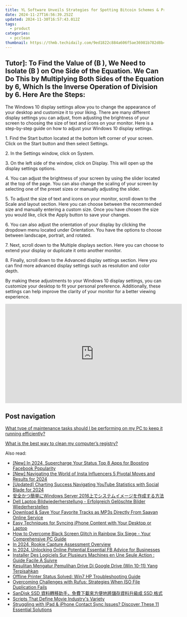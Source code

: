 ```yaml
---
title: YL Software Unveils Strategies for Spotting Bitcoin Schemes & Protecting Your Investments
date: 2024-11-27T16:56:39.252Z
updated: 2024-11-30T16:57:43.012Z
tags:
  - product
categories:
  - pcclean
thumbnail: https://thmb.techidaily.com/9ed1822c884a606f5ae36981b782d8b43a1eaddd1153302103151c40c41208fa.jpg
---
```


## Tutor]: To Find the Value of \(B \), We Need to Isolate \(B \) on One Side of the Equation. We Can Do This by Multiplying Both Sides of the Equation by 6, Which Is the Inverse Operation of Division by 6. Here Are the Steps:

The Windows 10 display settings allow you to change the appearance of your desktop and customize it to your liking. There are many different display settings you can adjust, from adjusting the brightness of your screen to choosing the size of text and icons on your monitor. Here is a step-by-step guide on how to adjust your Windows 10 display settings. 

1\. Find the Start button located at the bottom left corner of your screen. Click on the Start button and then select Settings.

2\. In the Settings window, click on System.

3\. On the left side of the window, click on Display. This will open up the display settings options. 

4\. You can adjust the brightness of your screen by using the slider located at the top of the page. You can also change the scaling of your screen by selecting one of the preset sizes or manually adjusting the slider.

5\. To adjust the size of text and icons on your monitor, scroll down to the Scale and layout section. Here you can choose between the recommended size and manually entering a custom size. Once you have chosen the size you would like, click the Apply button to save your changes.

6\. You can also adjust the orientation of your display by clicking the dropdown menu located under Orientation. You have the options to choose between landscape, portrait, and rotated.

7\. Next, scroll down to the Multiple displays section. Here you can choose to extend your display or duplicate it onto another monitor.

8\. Finally, scroll down to the Advanced display settings section. Here you can find more advanced display settings such as resolution and color depth. 

By making these adjustments to your Windows 10 display settings, you can customize your desktop to fit your personal preference. Additionally, these settings can help improve the clarity of your monitor for a better viewing experience.

<!-- affiliate ads begin -->
<iframe width="560" height="315" src="https://www.youtube.com/embed/-yZKNLxj3po?si=-RbF6nCJEVlHWP-M" title="YouTube video player" frameborder="0" allow="accelerometer; autoplay; clipboard-write; encrypted-media; gyroscope; picture-in-picture; web-share" referrerpolicy="strict-origin-when-cross-origin" allowfullscreen></iframe>
<!-- affiliate ads end -->

## Post navigation

[What type of maintenance tasks should I be performing on my PC to keep it running efficiently?](https://tools.techidaily.com/pcclean/products/)

[What is the best way to clean my computer’s registry?](https://tools.techidaily.com/pcclean/products/)

<ins class="adsbygoogle"
     style="display:block"
     data-ad-format="autorelaxed"
     data-ad-client="ca-pub-7571918770474297"
     data-ad-slot="1223367746"></ins>

<ins class="adsbygoogle"
     style="display:block"
     data-ad-client="ca-pub-7571918770474297"
     data-ad-slot="8358498916"
     data-ad-format="auto"
     data-full-width-responsive="true"></ins>

<span class="atpl-alsoreadstyle">Also read:</span>
<div><ul>
<li><a href="https://facebook-videos.techidaily.com/new-in-2024-supercharge-your-status-top-8-apps-for-boosting-facebook-popularity/"><u>[New] In 2024, Supercharge Your Status Top 8 Apps for Boosting Facebook Popularity</u></a></li>
<li><a href="https://instagram-video-files.techidaily.com/new-navigating-the-world-of-insta-influencers-5-pivotal-moves-and-results-for-2024/"><u>[New] Navigating the World of Insta Influencers 5 Pivotal Moves and Results for 2024</u></a></li>
<li><a href="https://facebook-video-footage.techidaily.com/updated-charting-success-navigating-youtube-statistics-with-social-blade-for-2024/"><u>[Updated] Charting Success Navigating YouTube Statistics with Social Blade for 2024</u></a></li>
<li><a href="https://win-exclusive.techidaily.com/1728474554245-windows-server-2016/"><u>安全かつ簡単にWindows Server 2016上でシステムイメージを作成する方法</u></a></li>
<li><a href="https://win-exclusive.techidaily.com/dell-laptop-bildwiederherstellung-erfolgreich-geloschte-bilder-wiederherstellen/"><u>Dell Laptop Bildwiederherstellung - Erfolgreich Gelöschte Bilder Wiederherstellen</u></a></li>
<li><a href="https://win-deluxe.techidaily.com/download-and-save-your-favorite-tracks-as-mp3s-directly-from-saavan-online-service/"><u>Download & Save Your Favorite Tracks as MP3s Directly From Saavan Online Service</u></a></li>
<li><a href="https://win-exclusive.techidaily.com/easy-techniques-for-syncing-iphone-content-with-your-desktop-or-laptop/"><u>Easy Techniques for Syncing iPhone Content with Your Desktop or Laptop</u></a></li>
<li><a href="https://program-issues.techidaily.com/how-to-overcome-black-screen-glitch-in-rainbow-six-siege-your-comprehensive-pc-guide/"><u>How to Overcome Black Screen Glitch in Rainbow Six Siege - Your Comprehensive PC Guide</u></a></li>
<li><a href="https://screen-sharing-recording.techidaily.com/in-2024-rookie-capture-assessment-overview/"><u>In 2024, Rookie Capture Assessment Overview</u></a></li>
<li><a href="https://facebook-video-content.techidaily.com/in-2024-unlocking-online-potential-essential-fb-advice-for-businesses/"><u>In 2024, Unlocking Online Potential Essential FB Advice for Businesses</u></a></li>
<li><a href="https://win-exclusive.techidaily.com/installer-des-logiciels-sur-plusieurs-machines-en-une-seule-action-guide-facile-a-suivre/"><u>Installer Des Logiciels Sur Plusieurs Machines en Une Seule Action : Guide Facile À Suivre</u></a></li>
<li><a href="https://win-exclusive.techidaily.com/kesulitan-mengatur-pemulihan-drive-di-google-drive-win-10-11-yang-terpisahkan/"><u>Kesulitan Mengatur Pemulihan Drive Di Google Drive (Win 10-11) Yang Terpisahkan</u></a></li>
<li><a href="https://printer-issues.techidaily.com/offline-printer-status-solved-win7-hp-troubleshooting-guide/"><u>Offline Printer Status Solved: Win7 HP Troubleshooting Guide</u></a></li>
<li><a href="https://win-exclusive.techidaily.com/overcoming-challenges-with-rufus-strategies-when-iso-file-duplication-fails/"><u>Overcoming Challenges with Rufus: Strategies When ISO File Duplication Fails</u></a></li>
<li><a href="https://win-exclusive.techidaily.com/1728509584536-sandisk-ssd-ssd/"><u>SanDisk SSD 資料轉移助手，免費下載來方便地將儲存資料升級成 SSD 格式</u></a></li>
<li><a href="https://extra-lessons.techidaily.com/scripts-that-define-movie-industrys-variety/"><u>Scripts That Define Movie Industry's Variety</u></a></li>
<li><a href="https://win-exclusive.techidaily.com/struggling-with-ipad-and-iphone-contact-sync-issues-discover-these-11-essential-solutions/"><u>Struggling with IPad & iPhone Contact Sync Issues? Discover These 11 Essential Solutions</u></a></li>
</ul></div>

